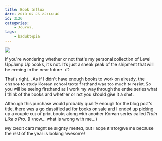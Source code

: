 ```yaml
---
title: Book Influx
date: 2013-06-25 22:44:48
id: 3126
categories:
	- Journal
tags:
	- baduktopia
---
```


![](/images/2013/06/levelcollection.jpg)

If you're wondering whether or not that's my personal collection of Level Up/Jump Up books, it's not. It's just a sneak peak of the shipment that will be coming in the near future. xD

That's right... As if I didn't have enough books to work on already, the chance to study Korean school texts firsthand was too much to resist. So you will be seeing firsthand as I work my way through the entire series what I think of the books and whether or not you should give it a shot.

Although this purchase would probably qualify enough for the blog post's title, there was a go classified ad for books on sale and I ended up picking up a couple out of print books along with another Korean series called _Train Like a Pro_. (I know... what is wrong with me...)

My credit card might be slightly melted, but I hope it'll forgive me because the rest of the year is looking awesome!